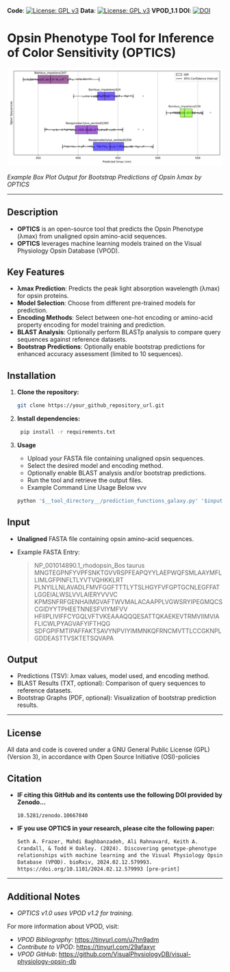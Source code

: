 **Code**: [![License: GPL v3](https://img.shields.io/badge/License-GPLv3-blue.svg)](https://www.gnu.org/licenses/gpl-3.0) **Data**: [![License: GPL v3](https://img.shields.io/badge/License-GPLv3-blue.svg)](https://www.gnu.org/licenses/gpl-3.0) **VPOD_1.1 DOI**: [![DOI](https://zenodo.org/badge/DOI/10.5281/zenodo.12213246.svg)](https://doi.org/10.5281/zenodo.12213246)


# Opsin Phenotype Tool for Inference of Color Sensitivity (OPTICS) 

![](https://github.com/VisualPhysiologyDB/optics/blob/main/examples/optics_on_msp_test_of_optics_2024-09-19_19-48-49/msp_bs_viz.svg?raw=true)

  _Example Box Plot Output for Bootstrap Predictions of Opsin λmax by OPTICS_

---
## Description

- **OPTICS** is an open-source tool that predicts the Opsin Phenotype (λmax) from unaligned opsin amino-acid sequences. 
- **OPTICS** leverages machine learning models trained on the Visual Physiology Opsin Database (VPOD).

## Key Features

- **λmax Prediction**: Predicts the peak light absorption wavelength (λmax) for opsin proteins.
- **Model Selection**: Choose from different pre-trained models for prediction.
- **Encoding Methods**: Select between one-hot encoding or amino-acid property encoding for model training and prediction.
- **BLAST Analysis**: Optionally perform BLASTp analysis to compare query sequences against reference datasets.
- **Bootstrap Predictions**: Optionally enable bootstrap predictions for enhanced accuracy assessment (limited to 10 sequences).

## Installation

1. **Clone the repository:**
   ```bash
   git clone https://your_github_repository_url.git

2. **Install dependencies:**
   ```bash
    pip install -r requirements.txt 

3. **Usage**

    - Upload your FASTA file containing unaligned opsin sequences.
    - Select the desired model and encoding method.
    - Optionally enable BLAST analysis and/or bootstrap predictions.
    - Run the tool and retrieve the output files.
    - Example Command Line Usage Below vvv

    ```bash
    python '$__tool_directory__/prediction_functions_galaxy.py' '$input' '$output' '$blast_report' '$boot_strap_file' -m '$model' -b '$blast_checkbox' -r '$ref_sequence' -f '$ref_seq_file' -s '$boot_strap' -e '$encode_method' 

## Input

- **Unaligned** FASTA file containing opsin amino-acid sequences.
- Example FASTA Entry:

    >NP_001014890.1_rhodopsin_Bos taurus
    MNGTEGPNFYVPFSNKTGVVRSPFEAPQYYLAEPWQFSMLAAYMFLLIMLGFPINFLTLYVTVQHKKLRT 
    PLNYILLNLAVADLFMVFGGFTTTLYTSLHGYFVFGPTGCNLEGFFATLGGEIALWSLVVLAIERYVVVC 
    KPMSNFRFGENHAIMGVAFTWVMALACAAPPLVGWSRYIPEGMQCSCGIDYYTPHEETNNESFVIYMFVV 
    HFIIPLIVIFFCYGQLVFTVKEAAAQQQESATTQKAEKEVTRMVIIMVIAFLICWLPYAGVAFYIFTHQG 
    SDFGPIFMTIPAFFAKTSAVYNPVIYIMMNKQFRNCMVTTLCCGKNPLGDDEASTTVSKTETSQVAPA   
 
## Output

- Predictions (TSV): λmax values, model used, and encoding method.
- BLAST Results (TXT, optional): Comparison of query sequences to reference datasets.
- Bootstrap Graphs (PDF, optional): Visualization of bootstrap prediction results.

---
## License
All data and code is covered under a GNU General Public License (GPL)(Version 3), in accordance with Open Source Initiative (OSI)-policies

## Citation

- **IF citing this GitHub and its contents use the following DOI provided by Zenodo...**

      10.5281/zenodo.10667840
    
- **IF you use OPTICS in your research, please cite the following paper:**

      Seth A. Frazer, Mahdi Baghbanzadeh, Ali Rahnavard, Keith A. Crandall, & Todd H Oakley. (2024). Discovering genotype-phenotype relationships with machine learning and the Visual Physiology Opsin Database (VPOD). bioRxiv, 2024.02.12.579993. https://doi.org/10.1101/2024.02.12.579993 [pre-print]
  
---
## Additional Notes

- *OPTICS v1.0 uses VPOD v1.2 for training.*

For more information about VPOD, visit:
- *VPOD Bibliography*: https://tinyurl.com/u7hn9adm
- *Contribute to VPOD*: https://tinyurl.com/29afaxyr
- *VPOD GitHub*: https://github.com/VisualPhysiologyDB/visual-physiology-opsin-db
